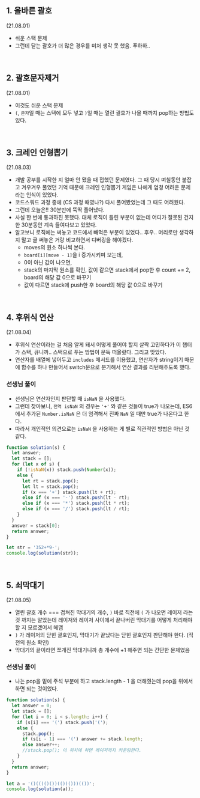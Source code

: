 ## 1. 올바른 괄호

(21.08.01)

- 쉬운 스택 문제
- 그런데 닫는 괄호가 더 많은 경우를 미처 생각 못 했음. 푸하하..

<br>

## 2. 괄호문자제거

(21.08.01)

- 이것도 쉬운 스택 문제
- `(`, `문자`일 때는 스택에 모두 넣고 `)`일 때는 열린 괄호가 나올 때까지 pop하는 방법도 있다.

<br>

## 3. 크레인 인형뽑기

(21.08.03)

- 개발 공부를 시작한 지 얼마 안 됐을 때 접했던 문제였다. 그 때 당시 며칠동안 붙잡고 겨우겨우 풀었던 기억 때문에 크레인 인형뽑기 게임은 나에게 엄청 어려운 문제라는 인식이 있었다.
- 코드스쿼드 과정 중에 (CS 과정 때였나?) 다시 풀어봤었는데 그 때도 어려웠다.
- 그런데 오늘은!! 30분만에 뚝딱 풀어냈다.
- 사실 한 번에 통과하진 못했다. 대체 로직이 틀린 부분이 없는데 어디가 잘못된 건지 한 30분동안 계속 들여다보고 있었다.
- 알고보니 로직에는 써놓고 코드에서 빼먹은 부분이 있었다.. 후우.. 머리로만 생각하지 말고 글 써놓은 거랑 비교하면서 디버깅을 해야겠다.
  - moves의 원소 하나씩 본다.
  - `board[i][move - 1]`을 i 증가시키며 보는데,
  - 0이 아닌 값이 나오면,
  - stack의 마지막 원소를 확인, 값이 같으면 stack에서 pop한 후 count += 2, board의 해당 값 0으로 바꾸기
  - 값이 다르면 stack에 push한 후 board의 해당 값 0으로 바꾸기

<br>

## 4. 후위식 연산

(21.08.04)

- 후위식 연산이라는 걸 처음 알게 돼서 어떻게 풀어야 할지 살짝 고민하다가 이 챕터가 스택, 큐니까.. 스택으로 푸는 방법이 문득 떠올랐다. 그리고 맞았다.
- 연산자를 배열에 넣어두고 `includes` 메서드를 이용했고, 연산자가 string이기 때문에 함수를 하나 만들어서 switch문으로 분기해서 연산 결과를 리턴해주도록 했다.

### 선생님 풀이

- 선생님은 연산자인지 판단할 때 `isNaN` 을 사용했다.
- 그런데 찾아보니, `전역 isNaN` 의 경우는 `'+'` 와 같은 것들이 true가 나오는데, ES6에서 추가된 `Number.isNaN` 은 더 엄격해서 진짜 `NaN` 일 때만 true가 나온다고 한다.
- 따라서 개인적인 의견으로는 `isNaN` 을 사용하는 게 별로 직관적인 방법은 아닌 것 같다.

```js
function solution(s) {
  let answer;
  let stack = [];
  for (let x of s) {
    if (!isNaN(x)) stack.push(Number(x));
    else {
      let rt = stack.pop();
      let lt = stack.pop();
      if (x === '+') stack.push(lt + rt);
      else if (x === '-') stack.push(lt - rt);
      else if (x === '*') stack.push(lt * rt);
      else if (x === '/') stack.push(lt / rt);
    }
  }
  answer = stack[0];
  return answer;
}

let str = '352+*9-';
console.log(solution(str));
```

<br>

## 5. 쇠막대기

(21.08.05)

- 열린 괄호 개수 === 겹쳐진 막대기의 개수, `)` 바로 직전에 `(` 가 나오면 레이저 라는 것 까지는 알았는데 레이저와 레이저 사이에서 끝나버린 막대기를 어떻게 처리해야 할 지 모르겠어서 헤맴
- `)` 가 레이저의 닫힌 괄호인지, 막대기가 끝났다는 닫힌 괄호인지 판단해야 한다. (직전의 원소 확인)
- 막대기의 끝이라면 쪼개진 막대기니까 총 개수에 +1 해주면 되는 간단한 문제였음

### 선생님 풀이

- 나는 pop을 밑에 주석 부분에 하고 stack.length - 1 을 더해줬는데 pop을 위에서 하면 되는 것이었다.

```js
function solution(s) {
  let answer = 0;
  let stack = [];
  for (let i = 0; i < s.length; i++) {
    if (s[i] === '(') stack.push('(');
    else {
      stack.pop();
      if (s[i - 1] === '(') answer += stack.length;
      else answer++;
      //stack.pop(); 이 위치에 하면 레이저까지 카운팅한다.
    }
  }
  return answer;
}

let a = '()(((()())(())()))(())';
console.log(solution(a));
```
